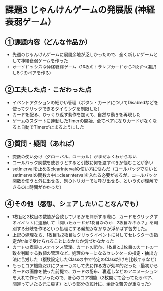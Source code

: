 # 課題3 じゃんけんゲームの発展版 (神経衰弱ゲーム）

## ①課題内容（どんな作品か）
- 先週のじゃんけんゲームに展開余地が乏しかったので、全く新しいゲームとして神経衰弱ゲームを作った
- オーソドックスな神経衰弱ゲーム（16枚のトランプカードから2枚ずつ選択し8つのペアを作る）

## ②工夫した点・こだわった点
- イベントアクションの細かい管理（ボタン・カードについてDisabledなどを使ってクリックできるタイミングを制限した）
- カードを配る、ひっくり返す動作を加えて、自然な動きを再現した
- ゲームのスタートに連動したTimerの開始、全てペアになりカードがなくなると自動でTimerが止まるようにした
   
## ③質問・疑問（あれば）
- 変数の使い分け（グローバル、ローカル）がまだよくわからない
- コールバック関数を使おうとすると引数に何を渡すべきか悩むことが多い
- setIntervalを止めるclearIntervalの使い方に悩んだ（コールバックでないとsetIntervalの関数の中にclearIntervalを入れる必要があるが、コールバック関数を使うと外に出せる、別のトリガーでも呼び出せる、というのが理解できるのに時間がかかった）

## ④その他（感想、シェアしたいことなんでも）
- 1枚目と2枚目の数値が合致しているかを判断する際に、カードをクリックするイベントに連動して「開いたカードが1枚目なのか、2枚目なのか？」を判別する分岐を作るという処理にする発想がなかなか浮かばず苦労した。
- 上記の処理なら、1枚目も2枚目もクリックイベントに対してセレクターの指定がthisで受けられることになかなか気づかなかった
- カードの表裏のステイタス管理、カードの配布、1枚目と2枚目のカードの一致を判断する数値の管理など、処理のキーになるセレクターの指定・抽出方法に苦労した（複数設定したClassの中で特定のClassだけを比較するなど）
- もっとコア機能だけにフォーカスして先に作る方が効率的だった（最初からカードの画像を使った前提で、カードの配布、裏返しなどのアニメーションを入れて作っていったので、肝心のコア機能（2枚開けて合ってたらペア、間違っていたら元に戻す）という部分の設計に、余計な苦労が重なった）
